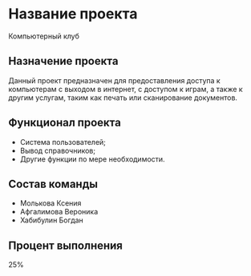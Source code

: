 # Название проекта
Компьютерный клуб
## Назначение проекта
Данный проект предназначен для предоставления доступа к компьютерам с выходом в интернет, с доступом к играм, а также к другим услугам, таким как печать или сканирование документов.
## Функционал проекта
- Система пользователей;
- Вывод справочников;
- Другие функции по мере необходимости.
## Состав команды
- Молькова Ксения
- Афгалимова Вероника
- Хабибулин Богдан
## Процент выполнения
25%
